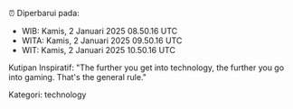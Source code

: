 ⏰ Diperbarui pada:
- WIB: Kamis, 2 Januari 2025 08.50.16 UTC
- WITA: Kamis, 2 Januari 2025 09.50.16 UTC
- WIT: Kamis, 2 Januari 2025 10.50.16 UTC

Kutipan Inspiratif:
"The further you get into technology, the further you go into gaming. That's the general rule."


Kategori: technology

